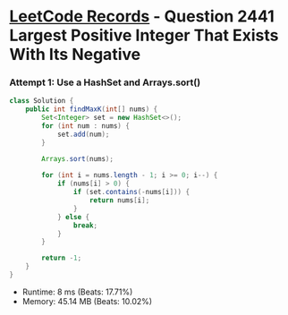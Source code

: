# [LeetCode Records](../../README.md) - Question 2441 Largest Positive Integer That Exists With Its Negative

### Attempt 1: Use a HashSet and Arrays.sort()
```java
class Solution {
    public int findMaxK(int[] nums) {
        Set<Integer> set = new HashSet<>();
        for (int num : nums) {
            set.add(num);
        }

        Arrays.sort(nums);
        
        for (int i = nums.length - 1; i >= 0; i--) {
            if (nums[i] > 0) {
                if (set.contains(-nums[i])) {
                    return nums[i];
                }
            } else {
                break;
            }
        }

        return -1;
    }
}
```
- Runtime: 8 ms (Beats: 17.71%)
- Memory: 45.14 MB (Beats: 10.02%)

<br>
